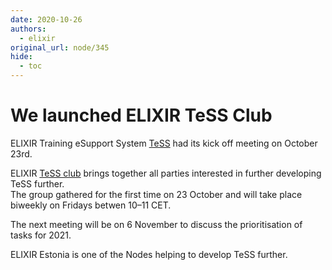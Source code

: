 ```yaml
---
date: 2020-10-26
authors:
  - elixir
original_url: node/345
hide:
  - toc
---
```


# We launched ELIXIR TeSS Club 

<p>ELIXIR Training eSupport System <a href="https://tess.elixir-europe.org/">TeSS</a> had its kick off meeting on October 23rd.</p>

<p>ELIXIR <a href="http:// https://elixirtess.github.io/about/">TeSS club</a> brings together all parties interested in further developing TeSS further.<br />
The group gathered for the first time on 23 October and will take place biweekly on Fridays betwen 10–11 CET.</p>

<p>The next meeting will be on 6 November to discuss the prioritisation of tasks for 2021.</p>

<p>ELIXIR Estonia is one of the Nodes helping to develop TeSS further.</p>

<p>&nbsp;</p>

<p>&nbsp;</p>

